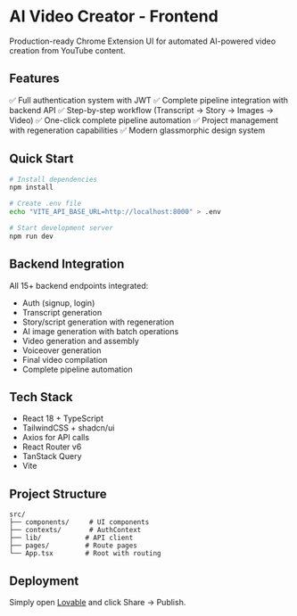 # AI Video Creator - Frontend

Production-ready Chrome Extension UI for automated AI-powered video creation from YouTube content.

## Features

✅ Full authentication system with JWT
✅ Complete pipeline integration with backend API
✅ Step-by-step workflow (Transcript → Story → Images → Video)
✅ One-click complete pipeline automation
✅ Project management with regeneration capabilities
✅ Modern glassmorphic design system

## Quick Start

```sh
# Install dependencies
npm install

# Create .env file
echo "VITE_API_BASE_URL=http://localhost:8000" > .env

# Start development server
npm run dev
```

## Backend Integration

All 15+ backend endpoints integrated:
- Auth (signup, login)
- Transcript generation
- Story/script generation with regeneration
- AI image generation with batch operations
- Video generation and assembly
- Voiceover generation
- Final video compilation
- Complete pipeline automation

## Tech Stack

- React 18 + TypeScript
- TailwindCSS + shadcn/ui
- Axios for API calls
- React Router v6
- TanStack Query
- Vite

## Project Structure

```
src/
├── components/     # UI components
├── contexts/       # AuthContext
├── lib/           # API client
├── pages/         # Route pages
└── App.tsx        # Root with routing
```

## Deployment

Simply open [Lovable](https://lovable.dev/projects/2794787b-6d71-4daa-9fc8-4a9de5142e00) and click Share → Publish.
